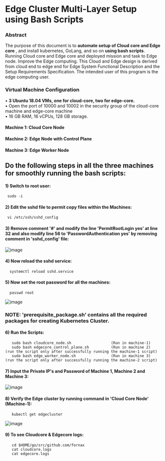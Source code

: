 # Edge Cluster Multi-Layer Setup using Bash Scripts  



### Abstract


The purpose of this document is to **automate setup of Cloud core and Edge core** , and install kubernetes, GoLang, and so on **using bash scripts**. Running Cloud core and Edge core and deployed mission and task to Edge node. Improve the Edge computing. This Cloud and Edge design is derived from cloud end to edge end for Edge System Functional Description and the Setup Requirements Specification. The intended user of this program is the edge computing user.


### Virtual Machine Configuration 



•	**3 Ubuntu 18.04 VMs, one for cloud-core, two for edge-core.**   
•	Open the port of 10000 and 10002 in the security group of the cloud-core machine and edge-core machine   
•	16 GB RAM, 16 vCPUs, 128 GB storage.    

####     Machine 1: Cloud Core Node 
####     Machine 2: Edge Node with Control Plane 
####     Machine 3: Edge Worker Node

## Do the following steps in all the three machines for smoothly running the bash scripts:




#### 1) Switch to root user:
     sudo -i
    
#### 2) Edit the sshd file to permit copy files within the Machines:

     vi /etc/ssh/sshd_config
    
#### 3) Remove comment '#' and modify the line 'PermitRootLogin yes' at line 32 and also modify line 56 to 'PasswordAuthentication yes' by removing comment in 'sshd_config' file:

   ![image](https://user-images.githubusercontent.com/95343388/152106709-a9370a4d-8d82-4d66-8780-3a5e18fc0275.png)
   
#### 4) Now reload the sshd service:

      systemctl reload sshd.service
     
#### 5) Now set the root password for all the machines:

      passwd root
 
   ![image](https://user-images.githubusercontent.com/95343388/152161347-604d1b3a-3f27-44fe-9fef-8a3b2f8248bc.png)

   
### NOTE: 'prerequisite_package.sh' contains all the required packages for creating Kubernetes Cluster.
   
#### 6) Run the Scripts:
       sudo bash cloudcore_node.sh                  (Run in machine-1)
       sudo bash edgecore_control_plane.sh          (Run in machine 2)  (run the script only after successfully running the machine-1 script)
       sudo bash edge_worker_node.sh                (Run in machine 3)  (run the script only after successfully running the machine-2 script)

#### 7) Input the Private IP's and Password of Machine 1, Machine 2 and Machine 3:
       
   ![image](https://user-images.githubusercontent.com/95343388/152158030-2d2a26e9-71e9-4abd-8f04-0330424a32f6.png)

#### 8) Verify the Edge cluster by running command in 'Cloud Core Node' (Machine-1):

       kubectl get edgecluster
       
  ![image](https://user-images.githubusercontent.com/95343388/152162045-d6143680-14eb-470c-89c6-6f4a21e54414.png)

           
#### 9) To see Cloudcore & Edgecore logs:

       cd $HOME/go/src/github.com/fornax
       cat cloudcore.logs
       cat edgecore.logs
